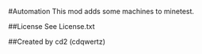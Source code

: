 #Automation
This mod adds some machines to minetest.

##License
See License.txt

##Created by
cd2 (cdqwertz)

